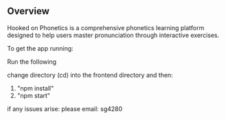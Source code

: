 ## Overview

Hooked on Phonetics is a comprehensive phonetics learning platform designed to help users master pronunciation through interactive exercises.



To get the app running:

Run the following

change directory (cd) into the frontend directory and then:

1. "npm install"
2. "npm start"

if any issues arise: please email: sg4280
